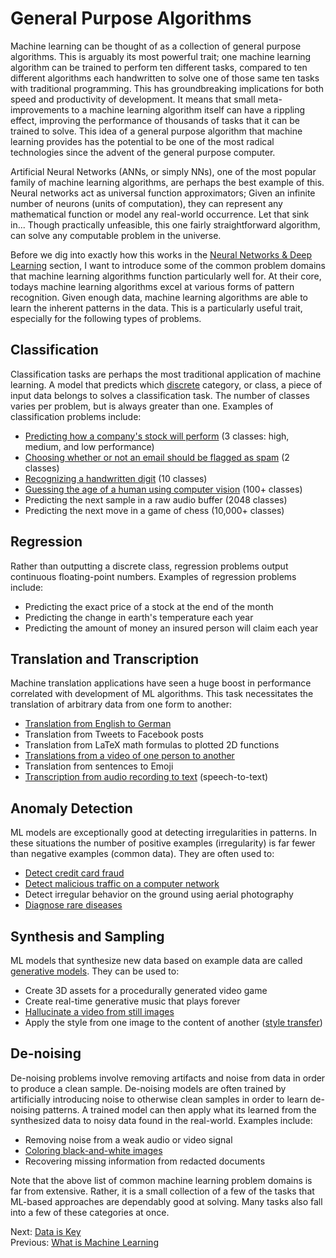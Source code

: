 # General Purpose Algorithms

Machine learning can be thought of as a collection of general purpose algorithms. This is arguably its most powerful trait; one machine learning algorithm can be trained to perform ten different tasks, compared to ten different algorithms each handwritten to solve one of those same ten tasks with traditional programming. This has groundbreaking implications for both speed and productivity of development. It means that small meta-improvements to a machine learning algorithm itself can have a rippling effect, improving the performance of thousands of tasks that it can be trained to solve. This idea of a general purpose algorithm that machine learning provides has the potential to be one of the most radical technologies since the advent of the general purpose computer.

Artificial Neural Networks (ANNs, or simply NNs), one of the most popular family of machine learning algorithms, are perhaps the best example of this. Neural networks act as universal function approximators; Given an infinite number of neurons (units of computation), they can represent any mathematical function or model any real-world occurrence. Let that sink in... Though practically unfeasible, this one fairly straightforward algorithm, can solve any computable problem in the universe.

Before we dig into exactly how this works in the [Neural Networks & Deep Learning](neural-networks-and-deep-learning.html) section, I want to introduce some of the common problem domains that machine learning algorithms function particularly well for. At their core, todays machine learning algorithms excel at various forms of pattern recognition. Given enough data, machine learning algorithms are able to learn the inherent patterns in the data. This is a particularly useful trait, especially for the following types of problems.

## Classification

Classification tasks are perhaps the most traditional application of machine learning. A model that predicts which [discrete](https://stats.stackexchange.com/questions/206/what-is-the-difference-between-discrete-data-and-continuous-data) category, or class, a piece of input data belongs to solves a classification task.<span class="marginal-note" data-info="Classification problems output a probability distribution called a [probability mass function](https://en.wikipedia.org/wiki/Probability_mass_function) over a set of categories (e.g. 22% probability an email is spam, 88% probability an email is legitimate). The probability distribution produced by a classification problem sums to 1.0 (e.g. 0.22 + 0.88 = 1.0) (see [Probability Distributions](probability-distributions.html))."></span> The number of classes varies per problem, but is always greater than one. Examples of classification problems include:

- [Predicting how a company's stock will perform](https://www.microsoft.com/developerblog/2017/12/04/predicting-stock-performance-deep-learning/) (3 classes: high, medium, and low performance)
- [Choosing whether or not an email should be flagged as spam](https://www.codeproject.com/Articles/1232040/Spam-classification-using-Python-and-Keras) (2 classes)
- [Recognizing a handwritten digit](https://js.tensorflow.org/tutorials/mnist.html) (10 classes)
- [Guessing the age of a human using computer vision](https://www.analyticsvidhya.com/blog/2017/06/hands-on-with-deep-learning-solution-for-age-detection-practice-problem/) (100+ classes)
- Predicting the next sample in a raw audio buffer (2048 classes)
- Predicting the next move in a game of chess (10,000+ classes)

## Regression

Rather than outputting a discrete class, regression problems output continuous floating-point numbers.<span class="marginal-note" data-info="Regression problems produce real-valued floats, or rather, a distribution called a [probability density function](https://en.wikipedia.org/wiki/Probability_density_function) over real-valued continuous floats that integrate to 1.0."></span> Examples of regression problems include:

- Predicting the exact price of a stock at the end of the month
- Predicting the change in earth's temperature each year
- Predicting the amount of money an insured person will claim each year

## Translation and Transcription

Machine translation applications have seen a huge boost in performance correlated with development of ML algorithms. This task necessitates the translation of arbitrary data from one form to another:

- [Translation from English to German](https://www.tensorflow.org/tutorials/seq2seq)
- Translation from Tweets to Facebook posts
- Translation from LaTeX math formulas to plotted 2D functions
- [Translations from a video of one person to another](https://twitter.com/brannondorsey/status/808461108881268736)<span class="marginal-note" data-info="This was actually our first machine learning experiment. Researchers at UC Berkeley recently published a much more convincing version of a similar task [here](https://www.youtube.com/watch?v=PCBTZh41Ris)."></span>
- Translation from sentences to Emoji
- [Transcription from audio recording to text](https://medium.com/@ageitgey/machine-learning-is-fun-part-6-how-to-do-speech-recognition-with-deep-learning-28293c162f7a) (speech-to-text)

## Anomaly Detection

ML models are exceptionally good at detecting irregularities in patterns. In these situations the number of positive examples (irregularity) is far fewer than negative examples (common data). They are often used to:

- [Detect credit card fraud](https://github.com/ellisvalentiner/credit-card-fraud)
- [Detect malicious traffic on a computer network](https://securityintelligence.com/applying-machine-learning-to-improve-your-intrusion-detection-system/)
- Detect irregular behavior on the ground using aerial photography
- [Diagnose rare diseases](http://file.scirp.org/pdf/JILSA_2017012413273284.pdf)

## Synthesis and Sampling

ML models that synthesize new data based on example data are called [generative models](https://towardsdatascience.com/deep-generative-models-25ab2821afd3). They can be used to:

- Create 3D assets for a procedurally generated video game
- Create real-time generative music that plays forever
- [Hallucinate a video from still images](https://www.theverge.com/2016/9/12/12886698/machine-learning-video-image-prediction-mit)
- Apply the style from one image to the content of another ([style transfer](https://towardsdatascience.com/artistic-style-transfer-b7566a216431))

## De-noising

De-noising problems involve removing artifacts and noise from data in order to produce a clean sample. De-noising models are often trained by artificially introducing noise to otherwise clean samples in order to learn de-noising patterns. A trained model can then apply what its learned from the synthesized data to noisy data found in the real-world. Examples include:

- Removing noise from a weak audio or video signal
- [Coloring black-and-white images](https://hackernoon.com/remastering-classic-films-in-tensorflow-with-pix2pix-f4d551fa0503)
- Recovering missing information from redacted documents

Note that the above list of common machine learning problem domains is far from extensive. Rather, it is a small collection of a few of the tasks that ML-based approaches are dependably good at solving. Many tasks also fall into a few of these categories at once.

Next: [Data is Key](data-is-key.html)<br>
Previous: [What is Machine Learning](what-is-machine-learning.html)